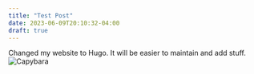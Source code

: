 ```yaml
---
title: "Test Post"
date: 2023-06-09T20:10:32-04:00
draft: true
---
```

Changed my website to Hugo. It will be easier to maintain and add stuff.
![Capybara](/images/capybara.png)
